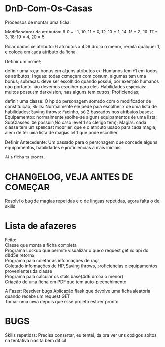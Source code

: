 
# DnD-Com-Os-Casas
  
Processos de montar uma ficha:  
  
Modificadores de atributos: 8-9 = -1, 10-11 = 0, 12-13 = 1, 14-15 = 2, 16-17 = 3, 18-19 = 4, 20 = 5  
  
Rolar dados de atributo: 6 atributos x 4D6 dropa o menor, rerrola qualquer 1, e coloca em cada atributo da ficha  
  
Definir um nome!;  
  
definir uma raça: bonus em alguns atributos ex: Humanos tem +1 em todos os atributos; linguas: todas começam com comum, algumas tem uma bonus; subraças: deve ser escolhido quando possui, por exemplo humanos não portanto não devemos escolher para eles: Habilidades especiais: muitos possuem darkvision, mas alguns tem outros; Proficiencias;
  
definir uma classe: O hp do personagem somado com o modificador de constituição; Skills: Normalmente ele pede para escolher x de uma lista de habilidades; Saving throws: Facinho, só 2 baseados nos atributos bases; Equipamentos: normalmente esolhe-se alguns equipamentos de uma lista; SubClasses: Se possuir(No caso level 1 só clerigo tem); Magias: cada classe tem um spellcast modifier, que é o atributo usado para cada magia, alem de ter uma lista de magias lvl 1 que pode escolher.
  
Definir Antecedente: Um passado para o personagem que concede alguns equipamentos, habilidades e proficiencias a mais iniciais.  
  
Ai a ficha ta pronta;  
  
# CHANGELOG, VEJA ANTES DE COMEÇAR  
  
Resolvi o bug de magias repetidas e o de linguas repetidas, agora falta o de skills
  
# Lista de afazeres  
  
Feito:  
Classe que monta a ficha completa  
Programa Lookup que permite visualizar o que o request get no api do d&d5e retorna  
Programa para coletar as informações de raça  
Coletado informações de HP, Saving throws, proficiencias e equipamentos provenientes da classe  
Programa para calcular os stats base(4d6 dropa o menor)  
Criação de uma ficha em PDF que tem auto-preenchimento
  
A Fazer:
Resolver bugs
Aplicação flask que devolve uma ficha aleatoria quando recebe um request GET  
Tomar uma ceva depois que esse projeto estiver pronto  

# BUGS

Skills repetidas: Precisa consertar, eu tentei, da pra ver uns codigos soltos na tentativa
mas ta bem dificil
